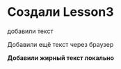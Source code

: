 # Создали Lesson3

добавили текст

Добавили ещё текст через браузер

**Добавили жирный текст локально**